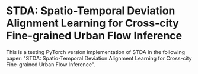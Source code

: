 # STDA: Spatio-Temporal Deviation Alignment Learning for Cross-city Fine-grained Urban Flow Inference
This is a testing PyTorch version implementation of STDA in the following paper: "STDA: Spatio-Temporal Deviation Alignment Learning for Cross-city Fine-grained Urban Flow Inference".
